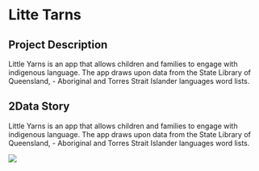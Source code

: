 # Litte Tarns

## Project Description
Little Yarns is an app that allows children and families to engage with indigenous language. The app draws upon data from the State Library of Queensland, - Aboriginal and Torres Strait Islander languages word lists.

## 2Data Story
Little Yarns is an app that allows children and families to engage with indigenous language. The app draws upon data from the State Library of Queensland, - Aboriginal and Torres Strait Islander languages word lists.

![](http://files.mrwong.net/projects/LittleYarns.gif)